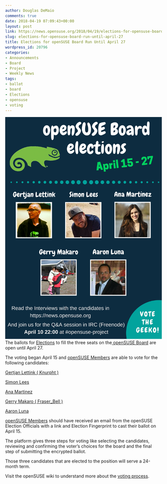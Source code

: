 ```yaml
---
author: Douglas DeMaio
comments: true
date: 2018-04-19 07:09:43+00:00
layout: post
link: https://news.opensuse.org/2018/04/19/elections-for-opensuse-board-run-until-april-27/
slug: elections-for-opensuse-board-run-until-april-27
title: Elections for openSUSE Board Run Until April 27
wordpress_id: 20796
categories:
- Announcements
- Board
- Project
- Weekly News
tags:
- ballot
- board
- Elections
- opensuse
- voting
---
```


![](/wp-content/uploads/2018/04/openSUSE-Board-elections-4.jpg)The ballots for [Elections](https://en.opensuse.org/openSUSE:Board_election) to fill the three seats on the[ openSUSE Board](https://en.opensuse.org/openSUSE:Board) are open until April 27.

The voting began April 15 and [openSUSE Members](https://en.opensuse.org/openSUSE:Members) are able to vote for the following candidates:

[Gertjan Lettink ( Knurpht )](https://en.opensuse.org/openSUSE:Board_election_2018_platform_Knurpht)

[Simon Lees](https://en.opensuse.org/openSUSE:Board_election_2018_platform_simotek)

[Ana Martinez](//anamaria.martinezgomez.name/2018/03/19/opensuse-board.html)

[Gerry Makaro ( Fraser_Bell )](https://en.opensuse.org/openSUSE:Board_election_2018_platform_Fraser_Bell)

[Aaron Luna](//www.opensusemexico.com/2018/03/running-for-opensuse-board-election-2018.html)

[openSUSE Members](https://en.opensuse.org/openSUSE:Members) should have received an email from the openSUSE Election Officials with a link and Election Fingerprint to cast their ballot on April 15.

The platform gives three steps for voting like selecting the candidates, reviewing and confirming the voter’s choices for the board and the final step of submitting the encrypted ballot.

Those three candidates that are elected to the position will serve a 24-month term.

Visit the openSUSE wiki to understand more about the [voting process](https://en.opensuse.org/openSUSE:Membership_officials#Process).
